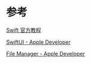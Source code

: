 # 参考

[Swift 官方教程](https://docs.swift.org/swift-book/LanguageGuide/TheBasics.html)

[SwiftUI - Apple Developer](https://developer.apple.com/documentation/swiftui/)

[File Manager - Apple Developer](https://developer.apple.com/documentation/foundation/filemanager)
